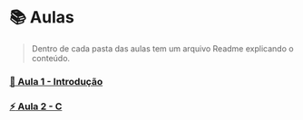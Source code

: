 # :books: Aulas

> Dentro de cada pasta das aulas tem um arquivo Readme explicando o conteúdo.

### [:rocket: Aula 1 - Introdução](https://github.com/Luuck4s/CS50/tree/master/IntroductionComputerScience/Aulas/Aula_1)

### [:zap: Aula 2 - C](https://github.com/Luuck4s/CS50/tree/master/IntroductionComputerScience/Aulas/Aula_2)
